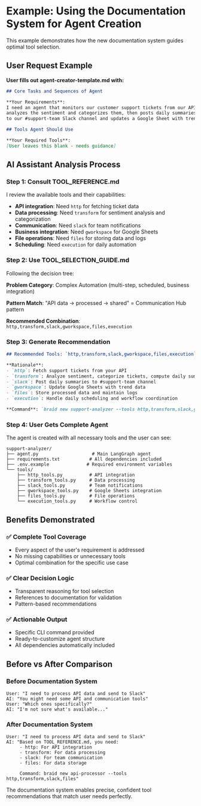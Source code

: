 # Example: Using the Documentation System for Agent Creation

This example demonstrates how the new documentation system guides optimal tool selection.

## User Request Example

**User fills out agent-creator-template.md with:**

```markdown
## Core Tasks and Sequences of Agent

**Your Requirements**: 
I need an agent that monitors our customer support tickets from our API, 
analyzes the sentiment and categorizes them, then posts daily summaries 
to our #support-team Slack channel and updates a Google Sheet with trends.

## Tools Agent Should Use

**Your Required Tools**: 
[User leaves this blank - needs guidance]
```

## AI Assistant Analysis Process

### Step 1: Consult TOOL_REFERENCE.md
I review the available tools and their capabilities:

- **API integration**: Need `http` for fetching ticket data
- **Data processing**: Need `transform` for sentiment analysis and categorization
- **Communication**: Need `slack` for team notifications
- **Business integration**: Need `gworkspace` for Google Sheets
- **File operations**: Need `files` for storing data and logs
- **Scheduling**: Need `execution` for daily automation

### Step 2: Use TOOL_SELECTION_GUIDE.md
Following the decision tree:

**Problem Category**: Complex Automation (multi-step, scheduled, business integration)

**Pattern Match**: "API data → processed → shared" = Communication Hub pattern

**Recommended Combination**: `http,transform,slack,gworkspace,files,execution`

### Step 3: Generate Recommendation

```markdown
## Recommended Tools: `http,transform,slack,gworkspace,files,execution`

**Rationale**:
- `http`: Fetch support tickets from your API
- `transform`: Analyze sentiment, categorize tickets, compute daily summaries  
- `slack`: Post daily summaries to #support-team channel
- `gworkspace`: Update Google Sheets with trend data
- `files`: Store processed data and maintain logs
- `execution`: Handle daily scheduling and workflow coordination

**Command**: `braid new support-analyzer --tools http,transform,slack,gworkspace,files,execution`
```

### Step 4: User Gets Complete Agent

The agent is created with all necessary tools and the user can see:

```
support-analyzer/
├── agent.py                    # Main LangGraph agent
├── requirements.txt           # All dependencies included
├── .env.example              # Required environment variables
└── tools/
    ├── http_tools.py          # API integration
    ├── transform_tools.py     # Data processing
    ├── slack_tools.py         # Team notifications
    ├── gworkspace_tools.py    # Google Sheets integration
    ├── files_tools.py         # File operations
    └── execution_tools.py     # Workflow control
```

## Benefits Demonstrated

### ✅ Complete Tool Coverage
- Every aspect of the user's requirement is addressed
- No missing capabilities or unnecessary tools
- Optimal combination for the specific use case

### ✅ Clear Decision Logic
- Transparent reasoning for tool selection
- References to documentation for validation
- Pattern-based recommendations

### ✅ Actionable Output
- Specific CLI command provided
- Ready-to-customize agent structure
- All dependencies automatically included

## Before vs After Comparison

### Before Documentation System
```
User: "I need to process API data and send to Slack"
AI: "You might need some API and communication tools"
User: "Which ones specifically?"
AI: "I'm not sure what's available..."
```

### After Documentation System
```
User: "I need to process API data and send to Slack"
AI: "Based on TOOL_REFERENCE.md, you need:
     - http: For API integration
     - transform: For data processing  
     - slack: For team communication
     - files: For data storage
     
     Command: braid new api-processor --tools http,transform,slack,files"
```

The documentation system enables precise, confident tool recommendations that match user needs perfectly.
